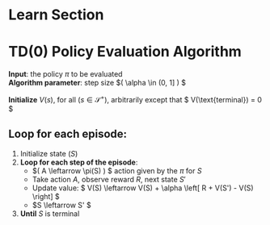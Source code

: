 
# Learn Section

# TD(0) Policy Evaluation Algorithm

**Input**: the policy $\pi$ to be evaluated  
**Algorithm parameter**: step size $( \alpha \in (0, 1] ) $

**Initialize** $V(s)$, for all $( s \in \mathcal{S}^+ )$, arbitrarily except that $ V(\text{terminal}) = 0 $

## Loop for each episode:
1. Initialize state $( S )$
2. **Loop for each step of the episode**:
   - $( A \leftarrow \pi(S) ) $ action given by the $\pi$ for $S$
   - Take action $A$, observe reward $R$, next state $S'$
   - Update value:
     $
     V(S) \leftarrow V(S) + \alpha \left[ R + V(S') - V(S) \right]
     $
   - $S \leftarrow S' $
3. **Until** $S$ is terminal

    